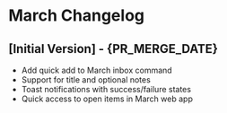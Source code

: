 # March Changelog

## [Initial Version] - {PR_MERGE_DATE}

- Add quick add to March inbox command
- Support for title and optional notes
- Toast notifications with success/failure states
- Quick access to open items in March web app